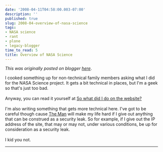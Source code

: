 ```yaml
---
date: '2008-04-11T04:58:00.003-07:00'
description: ''
published: true
slug: 2008-04-overview-of-nasa-science
tags:
- NASA science
- rant
- plone
- legacy-blogger
time_to_read: 5
title: Overview of NASA Science
---
```


*This was originally posted on blogger [here](https://pydanny.blogspot.com/2008/04/overview-of-nasa-science.html)*.

I cooked something up for non-technical family members asking what I did for the NASA Science project.  It gets a bit technical in places, but I'm a geek so that's just too bad.<br /><br />Anyway, you can read it yourself at <a href="http://dannygreenfeld.blogspot.com/2008/04/so-what-did-i-do-on-website.html">So what did I do on the website?</a><br /><br />I'm also writing something that gets more technical here.  I've got to be careful though cause <a href="http://hitss.hq.nasa.gov/it_security.htm">The Man</a> will make my life hard if I give out anything that can be construed as a security leak.  So for example, if I give out the IP address of the site, that may or may not, under various conditions, be up for consideration as a security leak.<br /><br />I kid you not.

---


